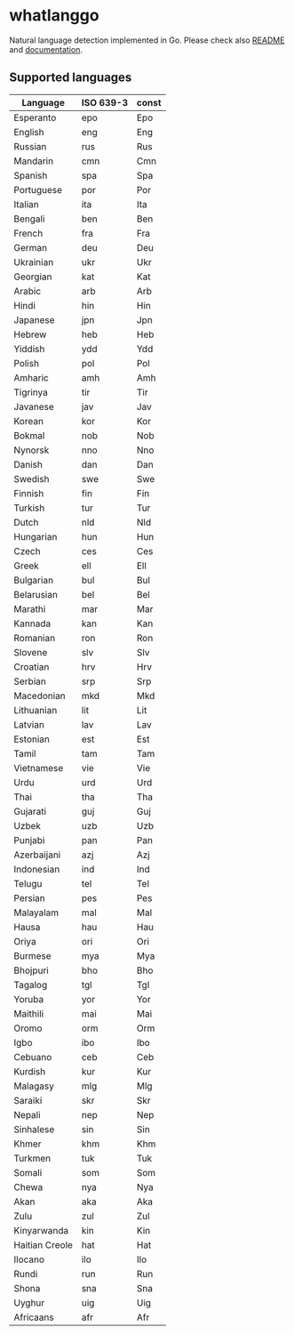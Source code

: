 # whatlanggo

Natural language detection implemented in Go.
Please check also [README](https://github.com/abadojack/whatlanggo/blob/master/README.md)
and [documentation](https://godoc.org/github.com/abadojack/whatlanggo).

## Supported languages

| Language       | ISO 639-3 | const       |
| -------------- | --------- | ----------- |
| Esperanto      | epo       | Epo |
| English        | eng       | Eng |
| Russian        | rus       | Rus |
| Mandarin       | cmn       | Cmn |
| Spanish        | spa       | Spa |
| Portuguese     | por       | Por |
| Italian        | ita       | Ita |
| Bengali        | ben       | Ben |
| French         | fra       | Fra |
| German         | deu       | Deu |
| Ukrainian      | ukr       | Ukr |
| Georgian       | kat       | Kat |
| Arabic         | arb       | Arb |
| Hindi          | hin       | Hin |
| Japanese       | jpn       | Jpn |
| Hebrew         | heb       | Heb |
| Yiddish        | ydd       | Ydd |
| Polish         | pol       | Pol |
| Amharic        | amh       | Amh |
| Tigrinya       | tir       | Tir |
| Javanese       | jav       | Jav |
| Korean         | kor       | Kor |
| Bokmal         | nob       | Nob |
| Nynorsk        | nno       | Nno |
| Danish         | dan       | Dan |
| Swedish        | swe       | Swe |
| Finnish        | fin       | Fin |
| Turkish        | tur       | Tur |
| Dutch          | nld       | Nld |
| Hungarian      | hun       | Hun |
| Czech          | ces       | Ces |
| Greek          | ell       | Ell |
| Bulgarian      | bul       | Bul |
| Belarusian     | bel       | Bel |
| Marathi        | mar       | Mar |
| Kannada        | kan       | Kan |
| Romanian       | ron       | Ron |
| Slovene        | slv       | Slv |
| Croatian       | hrv       | Hrv |
| Serbian        | srp       | Srp |
| Macedonian     | mkd       | Mkd |
| Lithuanian     | lit       | Lit |
| Latvian        | lav       | Lav |
| Estonian       | est       | Est |
| Tamil          | tam       | Tam |
| Vietnamese     | vie       | Vie |
| Urdu           | urd       | Urd |
| Thai           | tha       | Tha |
| Gujarati       | guj       | Guj |
| Uzbek          | uzb       | Uzb |
| Punjabi        | pan       | Pan |
| Azerbaijani    | azj       | Azj |
| Indonesian     | ind       | Ind |
| Telugu         | tel       | Tel |
| Persian        | pes       | Pes |
| Malayalam      | mal       | Mal |
| Hausa          | hau       | Hau |
| Oriya          | ori       | Ori |
| Burmese        | mya       | Mya |
| Bhojpuri       | bho       | Bho |
| Tagalog        | tgl       | Tgl |
| Yoruba         | yor       | Yor |
| Maithili       | mai       | Mai |
| Oromo          | orm       | Orm |
| Igbo           | ibo       | Ibo |
| Cebuano        | ceb       | Ceb |
| Kurdish        | kur       | Kur |
| Malagasy       | mlg       | Mlg |
| Saraiki        | skr       | Skr |
| Nepali         | nep       | Nep |
| Sinhalese      | sin       | Sin |
| Khmer          | khm       | Khm |
| Turkmen        | tuk       | Tuk |
| Somali         | som       | Som |
| Chewa          | nya       | Nya |
| Akan           | aka       | Aka |
| Zulu           | zul       | Zul |
| Kinyarwanda    | kin       | Kin |
| Haitian Creole | hat       | Hat |
| Ilocano        | ilo       | Ilo |
| Rundi          | run       | Run |
| Shona          | sna       | Sna |
| Uyghur         | uig       | Uig |
| Africaans      | afr       | Afr |
